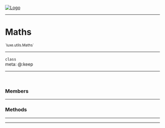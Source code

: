 
[![Logo](../../../images/logo.png)](../../../api/index.html)

---



<h1>Maths</h1>
<small>`luxe.utils.Maths`</small>



---

`class`
<span class="meta">
<br/>meta: @:keep
</span>


---


&nbsp;
&nbsp;






<h3>Members</h3> <hr/>





<h3>Methods</h3> <hr/>






---

&nbsp;
&nbsp;
&nbsp;
&nbsp;